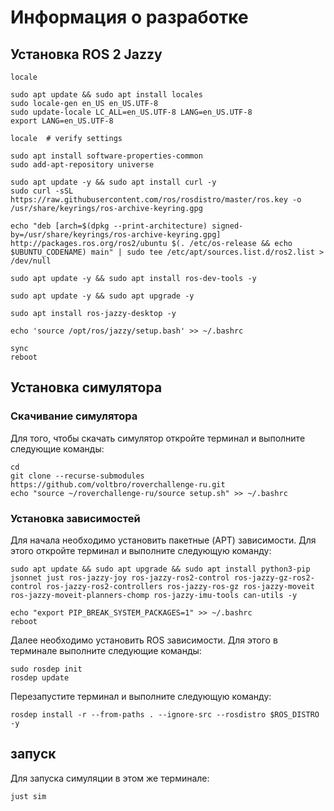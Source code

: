 # Информация о разработке

## Установка ROS 2 Jazzy

```
locale  

sudo apt update && sudo apt install locales
sudo locale-gen en_US en_US.UTF-8
sudo update-locale LC_ALL=en_US.UTF-8 LANG=en_US.UTF-8
export LANG=en_US.UTF-8

locale  # verify settings
```

```
sudo apt install software-properties-common
sudo add-apt-repository universe
```

```
sudo apt update -y && sudo apt install curl -y
sudo curl -sSL https://raw.githubusercontent.com/ros/rosdistro/master/ros.key -o /usr/share/keyrings/ros-archive-keyring.gpg
```

```
echo "deb [arch=$(dpkg --print-architecture) signed-by=/usr/share/keyrings/ros-archive-keyring.gpg] http://packages.ros.org/ros2/ubuntu $(. /etc/os-release && echo $UBUNTU_CODENAME) main" | sudo tee /etc/apt/sources.list.d/ros2.list > /dev/null
```

```
sudo apt update -y && sudo apt install ros-dev-tools -y
```

```
sudo apt update -y && sudo apt upgrade -y
```

```
sudo apt install ros-jazzy-desktop -y
```

```
echo 'source /opt/ros/jazzy/setup.bash' >> ~/.bashrc
```

```
sync
reboot
```

## Установка симулятора

### Скачивание симулятора

Для того, чтобы скачать симулятор откройте терминал и выполните следующие команды:

```
cd
git clone --recurse-submodules https://github.com/voltbro/roverchallenge-ru.git
echo "source ~/roverchallenge-ru/source setup.sh" >> ~/.bashrc
```

### Установка зависимостей

Для начала необходимо установить пакетные (APT) зависимости. Для этого откройте терминал и выполните следующую команду:

```
sudo apt update && sudo apt upgrade && sudo apt install python3-pip jsonnet just ros-jazzy-joy ros-jazzy-ros2-control ros-jazzy-gz-ros2-control ros-jazzy-ros2-controllers ros-jazzy-ros-gz ros-jazzy-moveit ros-jazzy-moveit-planners-chomp ros-jazzy-imu-tools can-utils -y
```

```
echo "export PIP_BREAK_SYSTEM_PACKAGES=1" >> ~/.bashrc
reboot
```

Далее необходимо установить ROS зависимости. Для этого в терминале выполните следующие команды:

```
sudo rosdep init
rosdep update
```

Перезапустите терминал и выполните следующую команду:

```
rosdep install -r --from-paths . --ignore-src --rosdistro $ROS_DISTRO -y
```

## запуск

Для запуска симуляции в этом же терминале:

```
just sim
```

